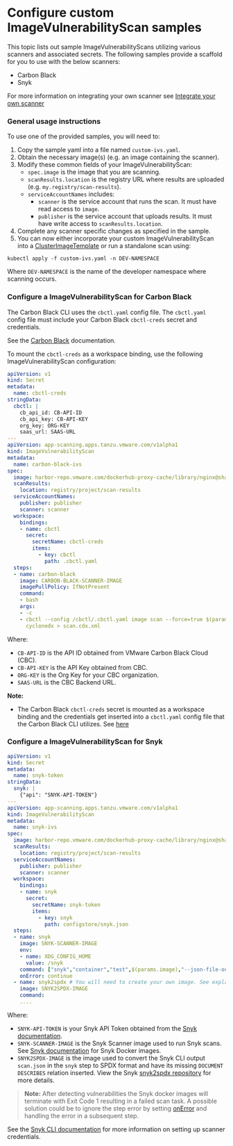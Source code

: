# Configure custom ImageVulnerabilityScan samples

This topic lists out sample ImageVulnerabilityScans utilizing various scanners and associated secrets. The following samples provide a scaffold for you to use with the below scanners:
- Carbon Black
- Snyk

For more information on integrating your own scanner see [Integrate your own scanner](./app-scanning-alpha.hbs.md#integrate-your-own-scanner)

### <a id="general-usage-instructions"></a>General usage instructions
To use one of the provided samples, you will need to:
1. Copy the sample yaml into a file named `custom-ivs.yaml`.
1. Obtain the necessary image(s) (e.g. an image containing the scanner).
1. Modify these common fields of your ImageVulnerabilityScan:
   - `spec.image` is the image that you are scanning.
   - `scanResults.location` is the registry URL where results are uploaded (e.g. `my.registry/scan-results`).
   - `serviceAccountNames` includes:
     - `scanner` is the service account that runs the scan. It must have read access to `image`.
     - `publisher` is the service account that uploads results. It must have write access to `scanResults.location`.
1. Complete any scanner specific changes as specified in the sample.
1. You can now either incorporate your custom ImageVulnerabilityScan into a [ClusterImageTemplate](./clusterimagetemplates.hbs.md) or run a standalone scan using:
  ```console
  kubectl apply -f custom-ivs.yaml -n DEV-NAMESPACE
  ```
  Where `DEV-NAMESPACE` is the name of the developer namespace where scanning occurs.


### <a id="ivs-cbc"></a>Configure a ImageVulnerabilityScan for Carbon Black

The Carbon Black CLI uses the `cbctl.yaml` config file. The `cbctl.yaml` config file must include your Carbon Black `cbctl-creds` secret and credentials.

See the [Carbon Black](https://developer.carbonblack.com/reference/carbon-black-cloud/container/latest/image-scanning-cli#configuration) documentation.

To mount the `cbctl-creds` as a workspace binding, use the following ImageVulnerabilityScan configuration:

```yaml
apiVersion: v1
kind: Secret
metadata:
  name: cbctl-creds
stringData:
  cbctl: |
    cb_api_id: CB-API-ID
    cb_api_key: CB-API-KEY
    org_key: ORG-KEY
    saas_url: SAAS-URL
---
apiVersion: app-scanning.apps.tanzu.vmware.com/v1alpha1
kind: ImageVulnerabilityScan
metadata:
  name: carbon-black-ivs
spec:
  image: harbor-repo.vmware.com/dockerhub-proxy-cache/library/nginx@sha256:6650513efd1d27c1f8a5351cbd33edf85cc7e0d9d0fcb4ffb23d8fa89b601ba8
  scanResults:
    location: registry/project/scan-results
  serviceAccountNames:
    publisher: publisher
    scanner: scanner
  workspace:
    bindings:
    - name: cbctl
      secret:
        secretName: cbctl-creds
        items:
          - key: cbctl
            path: .cbctl.yaml
  steps:
  - name: carbon-black
    image: CARBON-BLACK-SCANNER-IMAGE
    imagePullPolicy: IfNotPresent
    command:
    - bash
    args:
    - -c
    - cbctl --config /cbctl/.cbctl.yaml image scan --force=true $(params.image) -o
      cyclonedx > scan.cdx.xml
```

Where:

- `CB-API-ID` is the API ID obtained from VMware Carbon Black Cloud (CBC).
- `CB-API-KEY` is the API Key obtained from CBC.
- `ORG-KEY` is the Org Key for your CBC organization.
- `SAAS-URL` is the CBC Backend URL.

**Note:**
- The Carbon Black `cbctl-creds` secret is mounted as a workspace binding and the credentials get inserted into a `cbctl.yaml` config file that the Carbon Black CLI utilizes. See [here](https://developer.carbonblack.com/reference/carbon-black-cloud/container/latest/image-scanning-cli#configuration)

### <a id="ivs-snyk"></a>Configure a ImageVulnerabilityScan for Snyk
```yaml
apiVersion: v1
kind: Secret
metadata:
  name: snyk-token
stringData:
  snyk: |
    {"api": "SNYK-API-TOKEN"}
---
apiVersion: app-scanning.apps.tanzu.vmware.com/v1alpha1
kind: ImageVulnerabilityScan
metadata:
  name: snyk-ivs
spec:
  image: harbor-repo.vmware.com/dockerhub-proxy-cache/library/nginx@sha256:6650513efd1d27c1f8a5351cbd33edf85cc7e0d9d0fcb4ffb23d8fa89b601ba8
  scanResults:
    location: registry/project/scan-results
  serviceAccountNames:
    publisher: publisher
    scanner: scanner
  workspace:
    bindings:
    - name: snyk
      secret:
        secretName: snyk-token
        items:
          - key: snyk
            path: configstore/snyk.json
  steps:
  - name: snyk
    image: SNYK-SCANNER-IMAGE
    env:
    - name: XDG_CONFIG_HOME
      value: /snyk
    command: ["snyk","container","test",$(params.image),"--json-file-output=scan.json"]
    onError: continue
  - name: snyk2spdx # You will need to create your own image. See explanation below.
    image: SNYK2SPDX-IMAGE
    command:
    ....
```

Where:

- `SNYK-API-TOKEN` is your Snyk API Token obtained from the [Snyk documentation](https://docs.snyk.io/snyk-cli/authenticate-the-cli-with-your-account).
- `SNYK-SCANNER-IMAGE` is the Snyk Scanner image used to run Snyk scans. See [Snyk documentation](https://github.com/snyk/snyk-images) for Snyk Docker images.
- `SNYK2SPDX-IMAGE` is the image used to convert the Snyk CLI output `scan.json` in the `snyk` step to SPDX format and have its missing `DOCUMENT DESCRIBES` relation inserted. View the Snyk [snyk2spdx repository](https://github.com/snyk-tech-services/snyk2spdx) for more details.

> **Note:** After detecting vulnerabilities the Snyk docker images will terminate with Exit Code 1 resulting in a failed scan task. A possible solution could be to ignore the step error by setting [onError](https://tekton.dev/docs/pipelines/tasks/#specifying-onerror-for-a-step) and handling the error in a subsequent step.

See the [Snyk CLI documentation](https://docs.snyk.io/snyk-cli/commands/config) for more information on setting up scanner credentials.
